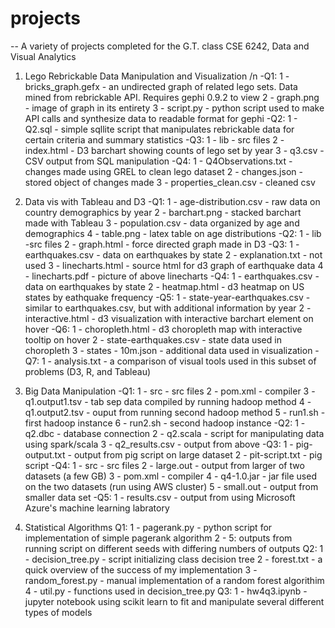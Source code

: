 # projects

-- A variety of projects completed for the G.T. class CSE 6242, Data and Visual Analytics 

1) Lego Rebrickable Data Manipulation and Visualization /n
  -Q1:
    1 - bricks_graph.gefx - an undirected graph of related lego sets. Data mined from rebrickable API. Requires gephi 0.9.2 to view
    2 - graph.png - image of graph in its entirety
    3 - script.py - python script used to make API calls and synthesize data to readable format for gephi
  -Q2:
    1 - Q2.sql - simple sqllite script that manipulates rebrickable data for certain criteria and summary statistics
  -Q3:
    1 - lib - src files
    2 - index.html - D3 barchart showing counts of lego set by year
    3 - q3.csv - CSV output from SQL manipulation
  -Q4: 
    1 - Q4Observations.txt - changes made using GREL to clean lego dataset
    2 - changes.json - stored object of changes made
    3 - properties_clean.csv - cleaned csv
    
2) Data vis with Tableau and D3
  -Q1:
    1 - age-distribution.csv - raw data on country demographics by year
    2 - barchart.png - stacked barchart made with Tableau
    3 - population.csv - data organized by age and demographics
    4 - table.png - latex table on age distributions
  -Q2: 
    1 - lib -src files
    2 - graph.html - force directed graph made in D3
  -Q3: 
    1 - earthquakes.csv - data on earthquakes by state
    2 - explanation.txt - not used
    3 - linecharts.html - source html for d3 graph of earthquake data
    4 - linecharts.pdf - picture of above linecharts
  -Q4:
    1 - earthquakes.csv - data on earthquakes by state
    2 - heatmap.html - d3 heatmap on US states by eathquake frequency
  -Q5:
    1 - state-year-earthquakes.csv - similar to earthquakes.csv, but with additional information by year
    2 - interactive.html - d3 visualization with interactive barchart element on hover
  -Q6:
    1 - choropleth.html - d3 choropleth map with interactive tooltip on hover
    2 - state-earthquakes.csv - state data used in choropleth
    3 - states - 10m.json - additional data used in visualization
  -Q7:
    1 - analysis.txt - a comparison of visual tools used in this subset of problems (D3, R, and Tableau)
    
3) Big Data Manipulation
  -Q1:
    1 - src - src files
    2 - pom.xml - compiler
    3 - q1.output1.tsv - tab sep data compiled by running hadoop method
    4 - q1.output2.tsv - ouput from running second hadoop method
    5 - run1.sh - first hadoop instance
    6 - run2.sh - second hadoop instance
  -Q2:
    1 - q2.dbc - database connection
    2 - q2.scala - script for manipulating data using spark/scala
    3 - q2_results.csv - output from above
  -Q3:
    1 - pig-output.txt - output from pig script on large dataset
    2 - pit-script.txt - pig script
  -Q4:
    1 - src - src files
    2 - large.out - output from larger of two datasets (a few GB)
    3 - pom.xml - compiler
    4 - q4-1.0.jar - jar file used on the two datasets (run using AWS cluster)
    5 - small.out - output from smaller data set
  -Q5:
    1 - results.csv - output from using Microsoft Azure's machine learning labratory
    
4) Statistical Algorithms 
  Q1:
    1 - pagerank.py - python script for implementation of simple pagerank algorithm 
    2 - 5: outputs from running script on different seeds with differing numbers of outputs
  Q2: 
    1 - decision_tree.py - script initializing class decision tree
    2 - forest.txt - a quick overview of the success of my implementation
    3 - random_forest.py - manual implementation of a random forest algorithim
    4 - util.py - functions used in decision_tree.py
  Q3:
    1 - hw4q3.ipynb - jupyter notebook using scikit learn to fit and manipulate several different types of models 
